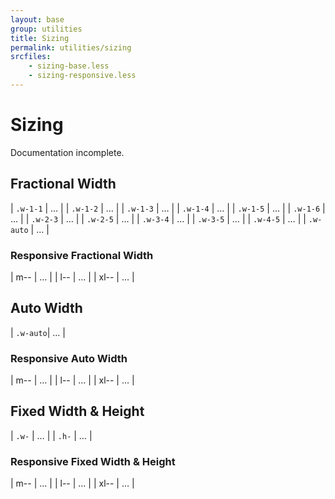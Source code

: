 ```yaml
---
layout: base
group: utilities
title: Sizing
permalink: utilities/sizing
srcfiles:
    - sizing-base.less
    - sizing-responsive.less
---
```


# Sizing

<p class="hint hint--negative">Documentation incomplete.</p>

## Fractional Width

| `.w-1-1`  | … |
| `.w-1-2`  | … |
| `.w-1-3`  | … |
| `.w-1-4`  | … |
| `.w-1-5`  | … |
| `.w-1-6`  | … |
| `.w-2-3`  | … |
| `.w-2-5`  | … |
| `.w-3-4`  | … |
| `.w-3-5`  | … |
| `.w-4-5`  | … |
| `.w-auto` | … |

### Responsive Fractional Width

| m--  | … |
| l--  | … |
| xl-- | … |

## Auto Width

| `.w-auto`| … |

### Responsive Auto Width

| m--  | … |
| l--  | … |
| xl-- | … |

## Fixed Width & Height

| `.w-` | … |
| `.h-` | … |

### Responsive Fixed Width & Height

| m--  | … |
| l--  | … |
| xl-- | … |
